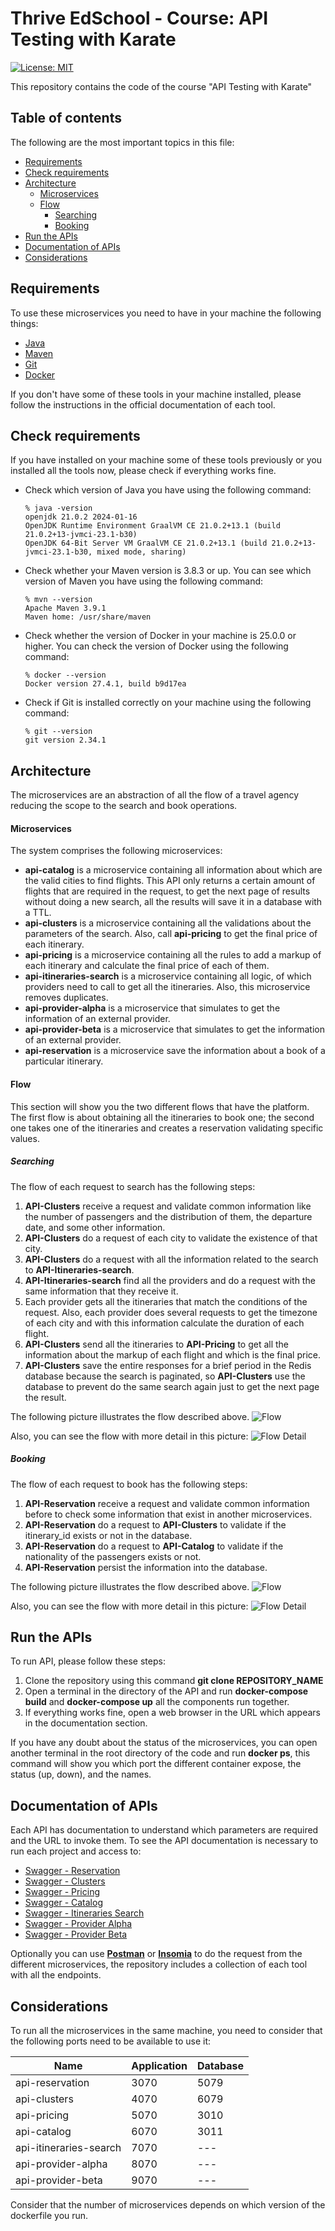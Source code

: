 # Thrive EdSchool - Course: API Testing with Karate

[![License: MIT](https://img.shields.io/badge/License-MIT-yellow.svg)](https://opensource.org/licenses/MIT)

This repository contains the code of the course "API Testing with Karate"

## Table of contents

The following are the most important topics in this file:
- [Requirements](#Requirements)
- [Check requirements](#check-requirements)
- [Architecture](#Architecture)
    - [Microservices](#Microservices)
    - [Flow](#Flow)
      - [Searching](#Searching)
      - [Booking](#Booking)
- [Run the APIs](#run-the-apis)
- [Documentation of APIs](#documentation-of-apis)
- [Considerations](#Considerations)

## Requirements

To use these microservices you need to have in your machine the following things:
- [Java](https://www.oracle.com/ar/java/technologies/downloads/)
- [Maven](https://maven.apache.org/)
- [Git](https://git-scm.com/)
- [Docker](https://www.docker.com/)

If you don't have some of these tools in your machine installed, please follow the instructions in the official documentation of each tool.

## Check requirements

If you have installed on your machine some of these tools previously or you installed all the tools now, please check if everything works fine.

- Check which version of Java you have using the following command:
   ````
   % java -version
  openjdk 21.0.2 2024-01-16
  OpenJDK Runtime Environment GraalVM CE 21.0.2+13.1 (build 21.0.2+13-jvmci-23.1-b30)
  OpenJDK 64-Bit Server VM GraalVM CE 21.0.2+13.1 (build 21.0.2+13-jvmci-23.1-b30, mixed mode, sharing)

   ````
  
- Check whether your Maven version is 3.8.3 or up. You can see which version of Maven you have using the following command:
   ````
   % mvn --version
   Apache Maven 3.9.1
   Maven home: /usr/share/maven
   ````
  
- Check whether the version of Docker in your machine is 25.0.0 or higher. You can check the version of Docker using the following command:
   ````
   % docker --version
   Docker version 27.4.1, build b9d17ea
   ````
  
- Check if Git is installed correctly on your machine using the following command:
   ````
   % git --version
  git version 2.34.1
   ````

## Architecture

The microservices are an abstraction of all the flow of a travel agency reducing the scope to the search and book operations. 

#### Microservices

The system comprises the following microservices:
* **api-catalog** is a microservice containing all information about which are the valid cities to find flights. This API only returns a certain amount of flights that are required in the request, to get the next page of results without doing a new search, all the results will save it in a database with a TTL.
* **api-clusters** is a microservice containing all the validations about the parameters of the search. Also, call **api-pricing** to get the final price of each itinerary.
* **api-pricing** is a microservice containing all the rules to add a markup of each itinerary and calculate the final price of each of them.
* **api-itineraries-search** is a microservice containing all logic, of which providers need to call to get all the itineraries. Also, this microservice removes duplicates.
* **api-provider-alpha** is a microservice that simulates to get the information of an external provider.
* **api-provider-beta** is a microservice that simulates to get the information of an external provider.
* **api-reservation** is a microservice save the information about a book of a particular itinerary.

#### Flow
This section will show you the two different flows that have the platform. The first flow is about obtaining all the itineraries to book one; the second one takes one of the itineraries and creates a reservation validating specific values.

##### Searching
The flow of each request to search has the following steps:
1. **API-Clusters** receive a request and validate common information like the number of passengers and the distribution of them, the departure date, and some other information.
2. **API-Clusters** do a request of each city to validate the existence of that city.
3. **API-Clusters** do a request with all the information related to the search to **API-Itineraries-search**.
4. **API-Itineraries-search** find all the providers and do a request with the same information that they receive it.
5. Each provider gets all the itineraries that match the conditions of the request. Also, each provider does several requests to get the timezone of each city and with this information calculate the duration of each flight.
6. **API-Clusters** send all the itineraries to **API-Pricing** to get all the information about the markup of each flight and which is the final price.
7. **API-Clusters** save the entire responses for a brief period in the Redis database because the search is paginated, so **API-Clusters** use the database to prevent do the same search again just to get the next page the result.

The following picture illustrates the flow described above.
![Flow](.images/Search-Diagram-Flow.png)

Also, you can see the flow with more detail in this picture:
![Flow Detail](.images/Search-Diagram-Flow.png)

##### Booking
The flow of each request to book has the following steps:
1. **API-Reservation** receive a request and validate common information before to check some information that exist in another microservices.
2. **API-Reservation** do a request to **API-Clusters** to validate if the itinerary_id exists or not in the database.
3. **API-Reservation** do a request to **API-Catalog** to validate if the nationality of the passengers exists or not.
4. **API-Reservation** persist the information into the database.


The following picture illustrates the flow described above.
![Flow](.images/Booking-Diagram-Flow.png)

Also, you can see the flow with more detail in this picture:
![Flow Detail](.images/Booking-Diagram-Flow.png)

## Run the APIs

To run API, please follow these steps:
1. Clone the repository using this command **git clone REPOSITORY_NAME**
2. Open a terminal in the directory of the API and run **docker-compose build** and  **docker-compose up** all the components run together.
3. If everything works fine, open a web browser in the URL which appears in the documentation section.

If you have any doubt about the status of the microservices, you can open another terminal in the root directory of the code and run **docker ps**, this command will show you which port the different container expose, the status (up, down), and the names.

## Documentation of APIs

Each API has documentation to understand which parameters are required and the URL to invoke them. To see the API documentation is necessary to run each project and access to:
- [Swagger - Reservation](http://localhost:3070/api/flights/reservation/documentation)
- [Swagger - Clusters](http://localhost:4070/api/flights/clusters/documentation)
- [Swagger - Pricing](http://localhost:5070/api/flights/pricing/documentation)
- [Swagger - Catalog](http://localhost:6070/api/flights/catalog/documentation)
- [Swagger - Itineraries Search](http://localhost:7070/api/flights/itineraries-search/documentation)
- [Swagger - Provider Alpha](http://localhost:8070/api/flights/provider/alpha/documentation)
- [Swagger - Provider Beta](http://localhost:9070/api/flights/provider/beta/documentation)


Optionally you can use [**Postman**](https://www.postman.com/) or [**Insomia**](https://insomnia.rest/) to do the request from the different microservices, the repository includes a collection of each tool with all the endpoints.

## Considerations

To run all the microservices in the same machine, you need to consider that the following ports need to be available to use it:

| Name                   | Application | Database    |
|------------------------|-------------|-------------|
| api-reservation        | 3070        | 5079        |
| api-clusters           | 4070        | 6079        |
| api-pricing            | 5070        | 3010        |
| api-catalog            | 6070        | 3011        |
| api-itineraries-search | 7070        | ---         |
| api-provider-alpha     | 8070        | ---         |
| api-provider-beta      | 9070        | ---         |

Consider that the number of microservices depends on which version of the dockerfile you run.